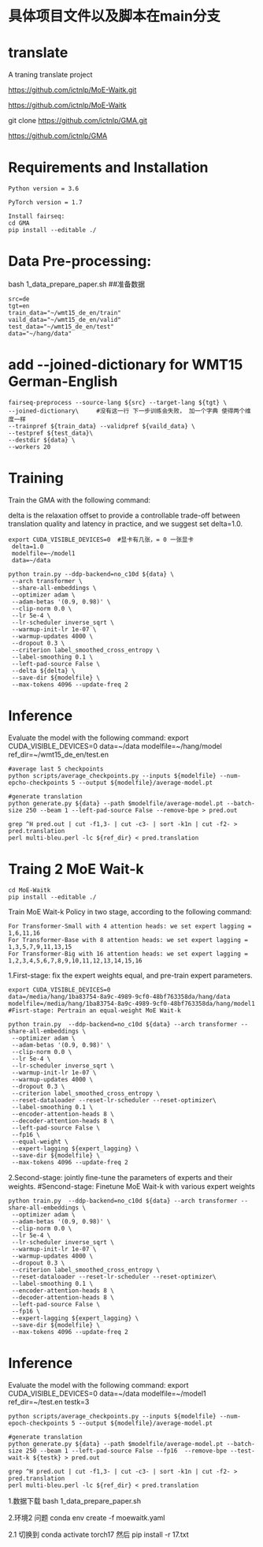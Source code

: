 # 具体项目文件以及脚本在main分支

# translate
A traning translate project

https://github.com/ictnlp/MoE-Waitk.git

https://github.com/ictnlp/MoE-Waitk

git clone https://github.com/ictnlp/GMA.git

https://github.com/ictnlp/GMA


# Requirements and Installation

    Python version = 3.6

    PyTorch version = 1.7

    Install fairseq:
    cd GMA
    pip install --editable ./
 
# Data Pre-processing:
 bash 1_data_prepare_paper.sh   ##准备数据
 
    src=de
    tgt=en
    train_data="~/wmt15_de_en/train"
    vaild_data="~/wmt15_de_en/valid"
    test_data="~/wmt15_de_en/test"
    data="~/hang/data"

# add --joined-dictionary for WMT15 German-English
    fairseq-preprocess --source-lang ${src} --target-lang ${tgt} \
    --joined-dictionary\     #没有这一行 下一步训练会失败， 加一个字典 使得两个维度一样
    --trainpref ${train_data} --validpref ${vaild_data} \
    --testpref ${test_data}\
    --destdir ${data} \
    --workers 20
    
# Training
Train the GMA with the following command:

delta is the relaxation offset to provide a controllable trade-off between translation quality and latency in practice, and we suggest set delta=1.0.
    
    export CUDA_VISIBLE_DEVICES=0  #显卡有几张，= 0 一张显卡
     delta=1.0
     modelfile=~/model1
     data=~/data

    python train.py --ddp-backend=no_c10d ${data} \
     --arch transformer \
     --share-all-embeddings \
     --optimizer adam \
     --adam-betas '(0.9, 0.98)' \
     --clip-norm 0.0 \
     --lr 5e-4 \
     --lr-scheduler inverse_sqrt \
     --warmup-init-lr 1e-07 \
     --warmup-updates 4000 \
     --dropout 0.3 \
     --criterion label_smoothed_cross_entropy \
     --label-smoothing 0.1 \
     --left-pad-source False \
     --delta ${delta} \               
     --save-dir ${modelfile} \
     --max-tokens 4096 --update-freq 2
 
 # Inference
Evaluate the model with the following command:
    export CUDA_VISIBLE_DEVICES=0
    data=~/data
    modelfile=~/hang/model
    ref_dir=~/wmt15_de_en/test.en

    #average last 5 checkpoints
    python scripts/average_checkpoints.py --inputs ${modelfile} --num-epcho-checkpoints 5 --output ${modelfile}/average-model.pt

    #generate translation
    python generate.py ${data} --path $modelfile/average-model.pt --batch-size 250 --beam 1 --left-pad-source False --remove-bpe > pred.out

    grep ^H pred.out | cut -f1,3- | cut -c3- | sort -k1n | cut -f2- > pred.translation
    perl multi-bleu.perl -lc ${ref_dir} < pred.translation



# Traing 2 MoE Wait-k
    cd MoE-Waitk
    pip install --editable ./

Train MoE Wait-k Policy in two stage, according to the following command:

    For Transformer-Small with 4 attention heads: we set expert lagging = 1,6,11,16
    For Transformer-Base with 8 attention heads: we set expert lagging = 1,3,5,7,9,11,13,15
    For Transformer-Big with 16 attention heads: we set expert lagging = 1,2,3,4,5,6,7,8,9,10,11,12,13,14,15,16
1.First-stage: fix the expert weights equal, and pre-train expert parameters.    

    export CUDA_VISIBLE_DEVICES=0
    data=/media/hang/1ba83754-8a9c-4989-9cf0-48bf763358da/hang/data
    modelfile=/media/hang/1ba83754-8a9c-4989-9cf0-48bf763358da/hang/model1
    #Fisrt-stage: Pertrain an equal-weight MoE Wait-k

    python train.py  --ddp-backend=no_c10d ${data} --arch transformer --share-all-embeddings \
     --optimizer adam \
     --adam-betas '(0.9, 0.98)' \
     --clip-norm 0.0 \
     --lr 5e-4 \
     --lr-scheduler inverse_sqrt \
     --warmup-init-lr 1e-07 \
     --warmup-updates 4000 \
     --dropout 0.3 \
     --criterion label_smoothed_cross_entropy \
     --reset-dataloader --reset-lr-scheduler --reset-optimizer\
     --label-smoothing 0.1 \
     --encoder-attention-heads 8 \
     --decoder-attention-heads 8 \
     --left-pad-source False \
     --fp16 \
     --equal-weight \
     --expert-lagging ${expert_lagging} \
     --save-dir ${modelfile} \
     --max-tokens 4096 --update-freq 2
2.Second-stage: jointly ﬁne-tune the parameters of experts and their weights.
    #Sencond-stage: Finetune MoE Wait-k with various expert weights
    
    python train.py  --ddp-backend=no_c10d ${data} --arch transformer --share-all-embeddings \
     --optimizer adam \
     --adam-betas '(0.9, 0.98)' \
     --clip-norm 0.0 \
     --lr 5e-4 \
     --lr-scheduler inverse_sqrt \
     --warmup-init-lr 1e-07 \
     --warmup-updates 4000 \
     --dropout 0.3 \
     --criterion label_smoothed_cross_entropy \
     --reset-dataloader --reset-lr-scheduler --reset-optimizer\
     --label-smoothing 0.1 \
     --encoder-attention-heads 8 \
     --decoder-attention-heads 8 \
     --left-pad-source False \
     --fp16 \
     --expert-lagging ${expert_lagging} \
     --save-dir ${modelfile} \
     --max-tokens 4096 --update-freq 2
 
# Inference

Evaluate the model with the following command:
    export CUDA_VISIBLE_DEVICES=0
    data=~/data
    modelfile=~/model1
    ref_dir=~/test.en
    testk=3

    python scripts/average_checkpoints.py --inputs ${modelfile} --num-epoch-checkpoints 5 --output ${modelfile}/average-model.pt 

    #generate translation
    python generate.py ${data} --path $modelfile/average-model.pt --batch-size 250 --beam 1 --left-pad-source False --fp16  --remove-bpe --test-wait-k ${testk} > pred.out

    grep ^H pred.out | cut -f1,3- | cut -c3- | sort -k1n | cut -f2- > pred.translation
    perl multi-bleu.perl -lc ${ref_dir} < pred.translation


1.数据下载 bash 1_data_prepare_paper.sh

2.环境2 问题 conda env create -f moewaitk.yaml 

2.1  切换到  conda activate torch17 然后 pip install -r 17.txt

